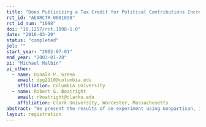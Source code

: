 ```yaml
---
title: "Does Publicizing a Tax Credit for Political Contributions Increase Its Use? Results From a Randomized Field Experiment"
rct_id: "AEARCTR-0001098"
rct_id_num: "1098"
doi: "10.1257/rct.1098-1.0"
date: "2016-03-20"
status: "completed"
jel: ""
start_year: "2002-07-01"
end_year: "2003-01-28"
pi: "Michael Malbin"
pi_other:
  - name: Donald P. Green
    email: dpg2110@columbia.edu
    affiliation: Columbia University
  - name: Robert G. Boatright
    email: rboatright@clarku.edu
    affiliation: Clark University, Worcester, Massachusetts
abstract: "We present the results of an experiment using nonpartisan, informational direct mail—of the sort that a public relations–conscious government agency might use—to encourage Ohio voters to contribute money to political candidates. Ohio provides full tax credits of up to $50 to citizens who make contributions to state candidates. We found that the mailing produced a modest and marginally significant increase in the number of citizens who filed for the tax credit. This is consistent with earlier survey research findings by two of the authors suggesting that increased knowledge of the tax credit would be likely to increase its use. The experiment suggests that nonpartisan direct mail campaigns might not be the most cost-effective means for encouraging increased contributions. However, even a modest increase in participation could have important effects, given the small size of the current donor pool."
layout: registration
---
```


